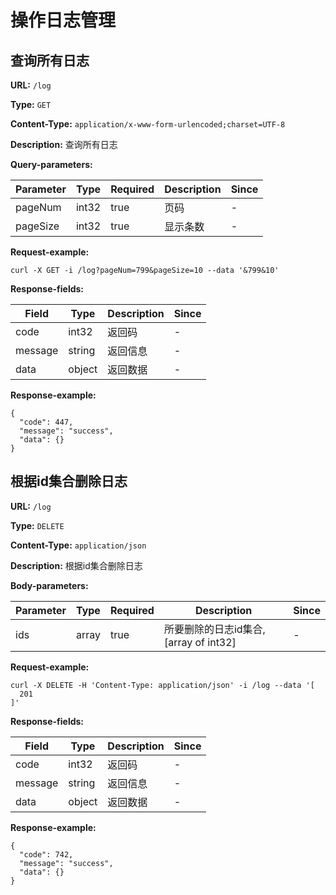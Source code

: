 
# 操作日志管理
## 查询所有日志

**URL:** `/log`

**Type:** `GET`


**Content-Type:** `application/x-www-form-urlencoded;charset=UTF-8`

**Description:** 查询所有日志



**Query-parameters:**

| Parameter | Type | Required | Description | Since |
|-----------|------|----------|-------------|-------|
|pageNum|int32|true|页码|-|
|pageSize|int32|true|显示条数|-|


**Request-example:**
```
curl -X GET -i /log?pageNum=799&pageSize=10 --data '&799&10'
```

**Response-fields:**

| Field | Type | Description | Since |
|-------|------|-------------|-------|
|code|int32|返回码|-|
|message|string|返回信息|-|
|data|object|返回数据|-|

**Response-example:**
```
{
  "code": 447,
  "message": "success",
  "data": {}
}
```

## 根据id集合删除日志

**URL:** `/log`

**Type:** `DELETE`


**Content-Type:** `application/json`

**Description:** 根据id集合删除日志




**Body-parameters:**

| Parameter | Type | Required | Description | Since |
|-----------|------|----------|-------------|-------|
|ids|array|true|所要删除的日志id集合,[array of int32]|-|

**Request-example:**
```
curl -X DELETE -H 'Content-Type: application/json' -i /log --data '[
  201
]'
```

**Response-fields:**

| Field | Type | Description | Since |
|-------|------|-------------|-------|
|code|int32|返回码|-|
|message|string|返回信息|-|
|data|object|返回数据|-|

**Response-example:**
```
{
  "code": 742,
  "message": "success",
  "data": {}
}
```

